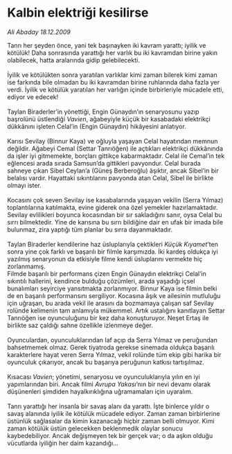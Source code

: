 # Kalbin elektriği kesilirse

*Ali Abaday 18.12.2009*

<div class="yazi">Tanrı her şeyden önce, yani tek başınayken iki kavram yarattı; iyilik ve kötülük! Daha sonrasında yarattığı her varlık bu iki kavramdan birine yakın olabilecek, hatta aralarında gidip gelebilecekti. <br/><br/>İyilik ve kötülükten sonra yaratılan varlıklar kimi zaman bilerek kimi zaman ise farkında bile olmadan bu iki kavramdan birine ruhlarında daha fazla yer verdi. İyilik ve kötülük yaratılan her varlığın içinde birbirleriyle mücadele etti, ediyor ve edecek! <br/><br/>Taylan Biraderler’in yönettiği, Engin Günaydın’ın senaryosunu yazıp başrolünü üstlendiği <i>Vavien</i>, ağabeyiyle küçük bir kasabadaki elektrikçi dükkânını işleten Celal’in (Engin Günaydın) hikâyesini anlatıyor. <br/><br/>Karısı Sevilay (Binnur Kaya) ve oğluyla yaşayan Celal hayatından memnun değildir. Ağabeyi Cemal (Settar Tanrıöğen) ile açtıkları elektrikçi dükkânında da işler iyi gitmemekte, borçları gittikçe kabarmaktadır. Celal ile Cemal’in tek eğlencesi arada sırada Samsun’da gittikleri pavyondur. Celal burada sahneye çıkan Sibel Ceylan’a (Güneş Berberoğlu) âşıktır, ancak Sibel’in bir belalısı vardır. Hayattaki sıkıntılarını pavyonda atan Celal, Sibel ile birlikte olmayı ister. <br/><br/>Kocasını çok seven Sevilay ise kasabalarında yaşayan vekilin (Serra Yılmaz) toplantılarına katılmakta, evine giderek ona özel yemekler hazırlamaktadır. Sevilay evlilikleri boyunca kocasından bir sır sakladığını sanır, oysa Celal bu sırrı bilmektedir. Yine de karısına bu sırrı bildiğine dair en ufak bir imada bile bulunmaz, zira yaptığı tüm planlar bu sırra dayanmaktadır. <br/><br/>Taylan Biraderler kendilerine haz üsluplarıyla çektikleri <i>Küçük Kıyamet</i>’ten sonra yine çok farklı ve başarılı bir filmle karşımızda. İki kardeş oldukça iyi yazılmış senaryonun da etkisiyle filme kendi üsluplarını vermekte hiç zorlanmamış. <br/>Filmde başarılı bir performans çizen Engin Günaydın elektrikçi Celal’in sıkıntılı hallerini, kendince bulduğu çözümleri, arada yaşadığı içsel bunalımları seyirciye yansıtmakta zorlanmıyor. Binnur Kaya ise filmin belki de en başarılı performansını sergiliyor. Kocasına âşık ve ailesinin mutluluğu için uğraşan, bu arada vekil ile arasını da bozmamaya çalışan saf Sevilay rolünde kelimenin tam anlamıyla mükemmel. Artık ustalığını kanıtlayan Settar Tanrıöğen ise oyunculuğunu bir kez daha konuşturuyor. Neşet Ertaş ile birlikte saz çaldığı sahne özellikle izlenmeye değer. <br/><br/>Oyunculardan, oyunculuklarından laf açıp da Serra Yılmaz ve peruğundan bahsetmemek olmaz. Gerek tiyatroda gerekse sinemada oldukça başarılı karakterlere hayat veren Serra Yılmaz, vekil rolünde tüm ekip gibi harika bir oyunculuk çıkarıyor, ancak bu başarıya peruğunun katkısı tartışılmaz. <br/><br/>Kısacası <i>Vavien</i>; yönetimi, senaryosu ve oyunculuklarıyla yılın en iyi yapımlarından biri. Ancak filmi <i>Avrupa Yakası</i>’nın bir nevi devamı olarak düşünenleri şimdiden hayalkırıklığına uğramamaları için uyaralım. <br/><br/>Tanrı yarattığı her insanla bir savaş alanı da yarattı. İşte binlerce yıldır o savaş alanında iyilik ile kötülük mücadele ediyor. Zaman zaman birbirlerine üstünlük sağlasalar da kimin kazanacağı hiçbir zaman belli olmuyor. Kimi zaman kötülük üstün gelecekken beklenmedik olaylar sonucu kaybedebiliyor. Ancak değişmeyen tek bir gerçek var; o da aşkın olduğu vücutlarda iyiliğin her daim kazandığı...
              </div>
